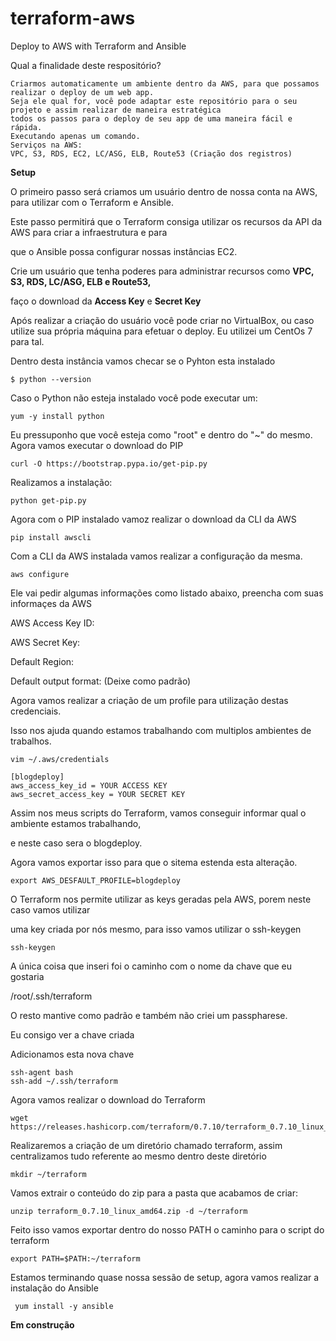 # terraform-aws
Deploy to AWS with Terraform and Ansible

Qual a finalidade deste respositório?
```
Criarmos automaticamente um ambiente dentro da AWS, para que possamos realizar o deploy de um web app.
Seja ele qual for, você pode adaptar este repositório para o seu projeto e assim realizar de maneira estratégica
todos os passos para o deploy de seu app de uma maneira fácil e rápida.
Executando apenas um comando.
Serviços na AWS:
VPC, S3, RDS, EC2, LC/ASG, ELB, Route53 (Criação dos registros)
```

<strong>Setup</strong>

O primeiro passo será criamos um usuário dentro de nossa conta na AWS, para utilizar com o Terraform e Ansible.

Este passo permitirá que o Terraform consiga utilizar os recursos da API da AWS para criar a infraestrutura e para

que o Ansible possa configurar nossas instâncias EC2.

Crie um usuário que tenha poderes para administrar recursos como <strong>VPC, S3, RDS, LC/ASG, ELB e Route53,</strong>

faço o download da <strong>Access Key</strong> e <strong>Secret Key</strong>

Após realizar a criação do usuário você pode criar no VirtualBox, ou caso utilize sua própria máquina para efetuar o deploy.
Eu utilizei um CentOs 7 para tal.

Dentro desta instância vamos checar se o Pyhton esta instalado
```
$ python --version
```
Caso o Python não esteja instalado você pode executar um: 
```
yum -y install python
```
Eu pressuponho que você esteja como "root" e dentro do "~" do mesmo.
Agora vamos executar o download do PIP
```
curl -O https://bootstrap.pypa.io/get-pip.py
```
Realizamos a instalação:
```
python get-pip.py
```
Agora com o PIP instalado vamoz realizar o download da CLI da AWS
```
pip install awscli
```
Com a CLI da AWS instalada vamos realizar a configuração da mesma.
```
aws configure
```
Ele vai pedir algumas informações como listado abaixo, preencha com suas informaçes da AWS

AWS Access Key ID:

AWS Secret Key:

Default Region:

Default output format: (Deixe como padrão)

Agora vamos realizar a criação de um profile para utilização destas credenciais.

Isso nos ajuda quando estamos trabalhando com multiplos ambientes de trabalhos.
```
vim ~/.aws/credentials
```
```
[blogdeploy]
aws_access_key_id = YOUR ACCESS KEY
aws_secret_access_key = YOUR SECRET KEY
```
Assim nos meus scripts do Terraform, vamos conseguir informar qual o ambiente estamos trabalhando,

e neste caso sera o blogdeploy.

Agora vamos exportar isso para que o sitema estenda esta alteração.
```
export AWS_DESFAULT_PROFILE=blogdeploy
```
O Terraform nos permite utilizar as keys geradas pela AWS, porem neste caso vamos utilizar 

uma key criada por nós mesmo, para isso vamos utilizar o ssh-keygen
```
ssh-keygen
```
A única coisa que inseri foi o caminho com o nome da chave que eu gostaria

/root/.ssh/terraform

O resto mantive como padrão e também não criei um passpharese.

Eu consigo ver a chave criada

Adicionamos esta nova chave
```
ssh-agent bash
ssh-add ~/.ssh/terraform
```
Agora vamos realizar o download do Terraform
```
wget https://releases.hashicorp.com/terraform/0.7.10/terraform_0.7.10_linux_amd64.zip
```
Realizaremos a criação de um diretório chamado terraform, assim centralizamos tudo referente ao mesmo dentro deste diretório
```
mkdir ~/terraform
```
Vamos extrair o conteúdo do zip para a pasta que acabamos de criar:
```
unzip terraform_0.7.10_linux_amd64.zip -d ~/terraform
```
Feito isso vamos exportar dentro do nosso PATH o caminho para o script do terraform
```
export PATH=$PATH:~/terraform
```
Estamos terminando quase nossa sessão de setup, agora vamos realizar a instalação do Ansible
```
 yum install -y ansible
 ```
 
 <strong> Em construção </strong>
